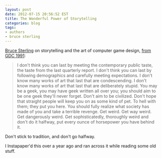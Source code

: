 ```yaml
---
layout: post
date: 2012-07-15 20:56:52 EST
title: The Wonderful Power of Storytelling
categories: blog
tags:
- authors
- bruce sterling
---
```


[Bruce Sterling](http://en.wikipedia.org/wiki/Bruce_Sterling) on storytelling and the art of computer game design, [from GDC 1991](http://w2.eff.org/Misc/Publications/Bruce_Sterling/comp_game_designers.article):

>I don't think you can last by meeting the contemporary public taste, the taste from the last quarterly report. I don't think you can last by following demographics and carefully meeting expectations. I don't know many works of art that last that are condescending. I don't know many works of art that last that are deliberately stupid. You may be a geek, you may have geek written all over you; you should aim to be one geek they'll never forget. Don't aim to be civilized. Don't hope that straight people will keep you on as some kind of pet. To hell with them; they put you here. You should fully realize what society has made of you and take a terrible revenge. Get weird. Get way weird. Get dangerously weird. Get sophisticatedly, thoroughly weird and don't do it halfway, put every ounce of horsepower you have behind it.

Don't stick to tradition, and don't go halfway.

I Instapaper'd this over a year ago and ran across it while reading some old stuff. 